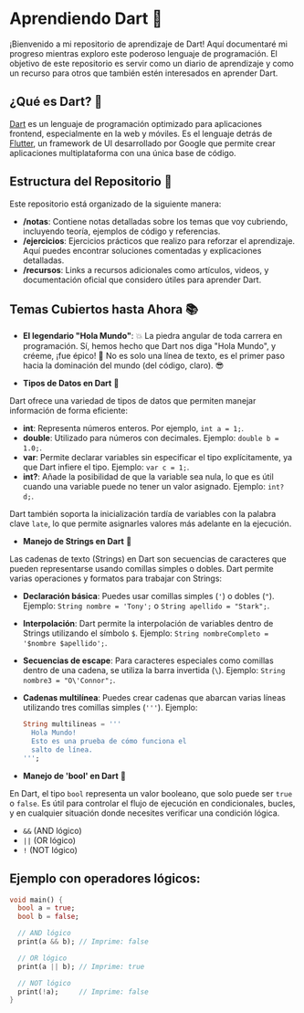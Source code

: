 # Aprendiendo Dart 🚀

¡Bienvenido a mi repositorio de aprendizaje de Dart! Aquí documentaré mi progreso mientras exploro este poderoso lenguaje de programación. El objetivo de este repositorio es servir como un diario de aprendizaje y como un recurso para otros que también estén interesados en aprender Dart.

## ¿Qué es Dart? 🎯

[Dart](https://dart.dev/) es un lenguaje de programación optimizado para aplicaciones frontend, especialmente en la web y móviles. Es el lenguaje detrás de [Flutter](https://flutter.dev/), un framework de UI desarrollado por Google que permite crear aplicaciones multiplataforma con una única base de código.

## Estructura del Repositorio 📁

Este repositorio está organizado de la siguiente manera:

- **/notas**: Contiene notas detalladas sobre los temas que voy cubriendo, incluyendo teoría, ejemplos de código y referencias.
- **/ejercicios**: Ejercicios prácticos que realizo para reforzar el aprendizaje. Aquí puedes encontrar soluciones comentadas y explicaciones detalladas.
- **/recursos**: Links a recursos adicionales como artículos, videos, y documentación oficial que considero útiles para aprender Dart.

## Temas Cubiertos hasta Ahora 📚

- **El legendario "Hola Mundo"**: 💥 La piedra angular de toda carrera en programación. Sí, hemos hecho que Dart nos diga "Hola Mundo", y créeme, ¡fue épico! 🎉 No es solo una línea de texto, es el primer paso hacia la dominación del mundo (del código, claro). 😎

- **Tipos de Datos en Dart** 🔢

Dart ofrece una variedad de tipos de datos que permiten manejar información de forma eficiente:

- **int**: Representa números enteros. Por ejemplo, `int a = 1;`.
- **double**: Utilizado para números con decimales. Ejemplo: `double b = 1.0;`.
- **var**: Permite declarar variables sin especificar el tipo explícitamente, ya que Dart infiere el tipo. Ejemplo: `var c = 1;`.
- **int?**: Añade la posibilidad de que la variable sea nula, lo que es útil cuando una variable puede no tener un valor asignado. Ejemplo: `int? d;`.

Dart también soporta la inicialización tardía de variables con la palabra clave `late`, lo que permite asignarles valores más adelante en la ejecución.

- **Manejo de Strings en Dart** 📝

Las cadenas de texto (Strings) en Dart son secuencias de caracteres que pueden representarse usando comillas simples o dobles. Dart permite varias operaciones y formatos para trabajar con Strings:

- **Declaración básica**: Puedes usar comillas simples (`'`) o dobles (`"`). Ejemplo: `String nombre = 'Tony';` o `String apellido = "Stark";`.
- **Interpolación**: Dart permite la interpolación de variables dentro de Strings utilizando el símbolo `$`. Ejemplo: `String nombreCompleto = '$nombre $apellido';`.
- **Secuencias de escape**: Para caracteres especiales como comillas dentro de una cadena, se utiliza la barra invertida (`\`). Ejemplo: `String nombre3 = "O\'Connor";`.
- **Cadenas multilínea**: Puedes crear cadenas que abarcan varias líneas utilizando tres comillas simples (`'''`). Ejemplo:

  ```dart
  String multilineas = '''
    Hola Mundo!
    Esto es una prueba de cómo funciona el 
    salto de línea.
  ''';

- **Manejo de 'bool' en Dart** 🔢

En Dart, el tipo `bool` representa un valor booleano, que solo puede ser `true` o `false`. Es útil para controlar el flujo de ejecución en condicionales, bucles, y en cualquier situación donde necesites verificar una condición lógica.

- `&&` (AND lógico)
- `||` (OR lógico)
- `!` (NOT lógico)

## Ejemplo con operadores lógicos:

```dart
void main() {
  bool a = true;
  bool b = false;

  // AND lógico
  print(a && b); // Imprime: false

  // OR lógico
  print(a || b); // Imprime: true

  // NOT lógico
  print(!a);     // Imprime: false
}

